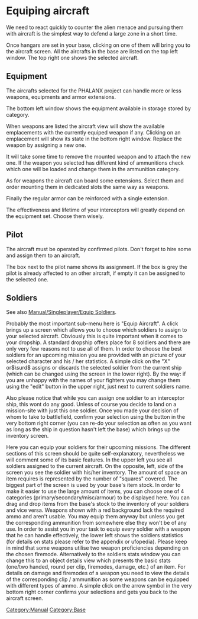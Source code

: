 # Equiping aircraft

We need to react quickly to counter the alien menace and pursuing them
with aircraft is the simplest way to defend a large zone in a short
time.

Once hangars are set in your base, clicking on one of them will bring
you to the aircraft screen. All the aircrafts in the base are listed on
the top left window. The top right one shows the selected aircraft.

## Equipment

The aircrafts selected for the PHALANX project can handle more or less
weapons, equipments and armor extensions.

The bottom left window shows the equipment available in storage stored
by category.

When weapons are listed the aircraft view will show the available
emplacements with the currently equiped weapon if any. Clicking on an
emplacement will show its state in the bottom right window. Replace the
weapon by assigning a new one.

It will take some time to remove the mounted weapon and to attach the
new one. If the weapon you selected has different kind of ammunitions
check which one will be loaded and change them in the ammunition
category.

As for weapons the aircraft can board some extensions. Select them and
order mounting them in dedicated slots the same way as weapons.

Finally the regular armor can be reinforced with a single extension.

The effectiveness and lifetime of your interceptors will greatly depend
on the equipment set. Choose them wisely.

## Pilot

The aircraft must be operated by confirmed pilots. Don't forget to hire
some and assign them to an aircraft.

The box next to the pilot name shows its assignment. If the box is grey
the pilot is already affected to an other aircraft, if empty it can be
assigned to the selected one.

## Soldiers

See also [Manual/Singleplayer/Equip
Soldiers](Manual/Singleplayer/Equip_Soldiers "wikilink").

Probably the most important sub-menu here is "Equip Aircraft". A click
brings up a screen which allows you to choose which soldiers to assign
to your selected aircraft. Obviously this is quite important when it
comes to your dropship. A standard dropship offers place for 8 soldiers
and there are only very few reasons not to use all of them. In order to
choose the best soldiers for an upcoming mission you are provided with
an picture of your selected character and his / her statistics. A simple
click on the "X" or\$\surd\$ assigns or discards the selected soldier
from the current ship (which can be changed using the screen in the
lower right). By the way: if you are unhappy with the names of your
fighters you may change them using the "edit" button in the upper right,
just next to current soldiers name.

Also please notice that while you can assign one soldier to an
interceptor ship, this wont do any good. Unless of course you decide to
land on a mission-site with just this one soldier. Once you made your
decision of whom to take to battlefield, confirm your selection using
the button in the very bottom right corner (you can re-do your selection
as often as you want as long as the ship in question hasn't left the
base) which brings up the inventory screen.

Here you can equip your soldiers for their upcoming missions. The
different sections of this screen should be quite self-explanatory,
nevertheless we will comment some of its basic features. In the upper
left you see all soldiers assigned to the current aircraft. On the
opposite, left, side of the screen you see the soldier with his/her
inventory. The amount of space an item requires is represented by the
number of "squares" covered. The biggest part of the screen is used by
your base's item stock. In order to make it easier to use the large
amount of items, you can choose one of 4 categories
(primary/secondary/misc/armour) to be displayed here. You can drag and
drop items from the base's stock to the inventory of your soldiers and
vice versa. Weapons shown with a red background lack the required ammo
and aren't usable. You may equip them anyway but unless you get the
corresponding ammunition from somewhere else they won't be of any use.
In order to assist you in your task to equip every soldier with a weapon
that he can handle effectively, the lower left shows the soldiers
statistics (for details on stats please refer to the appendix or
ufopedia). Please keep in mind that some weapons utilise two weapon
proficiencies depending on the chosen firemode. Alternatively to the
soldiers stats window you can change this to an object details view
which presents the basic stats (one/two handed, round per clip,
firemodes, damage, etc.) of an item. For details on damage and firemodes
of a weapon you need to view the details of the corresponding clip /
ammunition as some weapons can be equipped with different types of ammo.
A simple click on the arrow symbol in the very bottom right corner
confirms your selections and gets you back to the aircraft screen.

[Category:Manual](Category:Manual "wikilink")
[Category:Base](Category:Base "wikilink")